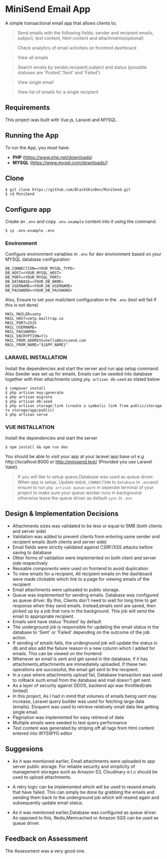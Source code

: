 # MiniSend Email App
 A simple transactional email app that allows clients to; 

> Send emails with the following fields: sender and recipient emails, subject, text content, html content and attachments(optional)

> Check analytics of email activities on frontend dashboard

> View all emails

> Search emails by sender,recipient,subject and status (possible statuses are 'Posted','Sent' and 'Failed')

> View single email

> View list of emails for a single recipient





## Requirements

This project was built with Vue.js, Laravel and MYSQL .
## Running the App
To run the App, you must have:
- **PHP** (https://www.php.net/downloads)
- **MYSQL** (https://www.mysql.com/downloads/)

## Clone

    $ git clone https://github.com/BlackSkinDev/MiniSend.git
    $ cd MiniSend

## Configure app
Create an `.env` and copy `.env.example` content into it using the command.

```console
$ cp .env.example .env
```


### Environment
Configure environment variables in `.env` for dev environment based on your MYSQL database configuration


```  
DB_CONNECTION=<YOUR_MYSQL_TYPE>
DB_HOST=<YOUR_MYSQL_HOST>
DB_PORT=<YOUR_MYSQL_PORT>
DB_DATABASE=<YOUR_DB_NAME>
DB_USERNAME=<YOUR_DB_USERNAME>
DB_PASSWORD=<YOUR_DB_PASSWORD>

```
Also, Ensure to set your mailclient configuration in the `.env` (test will fail if this is not done)

```
MAIL_MAILER=smtp
MAIL_HOST=smtp.mailtrap.io
MAIL_PORT=2525
MAIL_USERNAME=
MAIL_PASSWORD=
MAIL_ENCRYPTION=tls
MAIL_FROM_ADDRESS=hello@minisend.com
MAIL_FROM_NAME="${APP_NAME}"

```
### LARAVEL INSTALLATION
Install the dependencies and start the server and run app setup command. 
Also Seeder was set up for emails. Emails can be seeded into database together with thier attachments using 
`php artisan db:seed` as stated below

```console
$ composer install
$ php artisan key:generate
$ php artisan migrate
$ php artisan db:seed 
$ php artisan storage:link (create a symbolic link from public/storage to storage/app/public) 
$ php artisan serve
```

### VUE INSTALLATION
Install the dependencies and start the server

```console
$ npm install && npm run dev
```

You should be able to visit your app at your laravel app base url e.g http://localhost:8000 or http://minisend.test/ (Provided you use Laravel Valet).


>If you will like to setup queue,Database was used as queue driver. When app is setup, Update `QUEUE_CONNECTION` to `database` in `.env`and ensure to run `php artisan queue:work` in seperate terminal of your project to make sure your queue worker runs in background otherwise leave the queue driver as default `sync` in `.env`

## Design & Implementation Decisions
- Attachments sizes was validated to be less or equal to 5MB (both clients and server side)
- Validation was added to prevent clients from entering same sender and recipient emails (both clients and server side)
- Email fields were strictly validated against CSRF/XSS attacks before saving to database
- Other forms of validation were implemented on both client and server side respectively
- Reusable components were used on frontend to avoid duplication
- To view emails for a recipient, All recipient emails on the dashboard were made clickable which link to a page for viewing emails of the recipient
-  Email  attachments were uploaded to public storage.
- Queue  was implemented for sending emails. Database was configured as
queue driver. By this, Clients don't need to wait for long time to get response when they send emails. Instead,emails sent are saved, then picked up by a job that runs in the background. This job will send the email to appropriate recipient.
- Emails sent have status 'Posted' by default
- The underground job is responsible for updating the email status in the database to 'Sent' or 'Failed' depending on the outcome of the job action.
- If sending of emails fails, the underground job will update the status in db and also
add the failure reason in a new column which I added for emails. This can be viewed on the frontend
- Whenever an email is sent and get saved in the database, if it has attachments,attachments are immediately uploaded. If these two operations are successful, the email get sent to the recipient.
- In a case where attachments upload fail, Database transaction was used to rollback such email from the database and mail doesn't get sent.
- As  a layer of security against DDOS, backend api was throttled(rate limited)
- In this project, As I had in mind that volumes of emails being sent may increase, Laravel query builder was used for fetching large data (emails). Eloquent was used to retrieve relatively small data like getting single email.
- Pagination was implemented for easy retrieval of data
- Multiple emails were seeded to test query performance
- Text content was generated by striping off all tags from html content entered into WYSWYG editor

## Suggesions
- As it was mentioned earlier, Email attachments were uploaded to app server public storage. For reliable security and simplicity of management storages such as Amazon S3, Cloudinary e.t.c should be used to upload attachments.

- A retry logic can be implemented which will be used to resend emails that have failed. This can simply be done by grabbing the emails and sending them back to the underground job which will resend again and subsequently update email status.

- As it was mentioned earlier,Database was configured as queue driver.
As opposed to this, Redis,Memcached or Amazon SQS can be used as queue driver.



## Feedback on Assessment
The Assessment was a very good one. 
